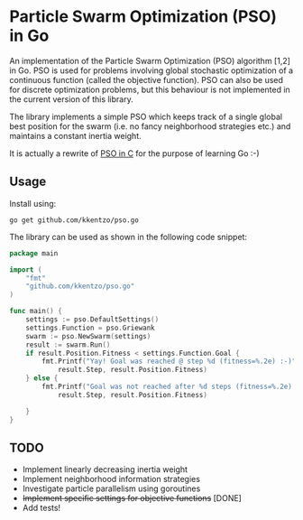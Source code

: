 Particle Swarm Optimization (PSO) in Go
===

An implementation of the Particle Swarm Optimization (PSO) algorithm
[1,2] in Go. PSO is used for problems involving global stochastic
optimization of a continuous function (called the objective
function). PSO can also be used for discrete optimization problems,
but this behaviour is not implemented in the current version of this
library.

The library implements a simple PSO which keeps track of a single
global best position for the swarm (i.e. no fancy neighborhood
strategies etc.) and maintains a constant inertia weight.

It is actually a rewrite of [PSO in C](https://github.com/kkentzo/pso)
for the purpose of learning Go :-)

## Usage

Install using:

```
go get github.com/kkentzo/pso.go
```

The library can be used as shown in the following code snippet:

```go
package main

import (
	"fmt"
	"github.com/kkentzo/pso.go"
)

func main() {
	settings := pso.DefaultSettings()
	settings.Function = pso.Griewank
	swarm := pso.NewSwarm(settings)
	result := swarm.Run()
	if result.Position.Fitness < settings.Function.Goal {
		fmt.Printf("Yay! Goal was reached @ step %d (fitness=%.2e) :-)",
			result.Step, result.Position.Fitness)
	} else {
		fmt.Printf("Goal was not reached after %d steps (fitness=%.2e) :-)",
			result.Step, result.Position.Fitness)

	}
}
```

## TODO

- Implement linearly decreasing inertia weight
- Implement neighborhood information strategies
- Investigate particle parallelism using goroutines
- ~~Implement specific settings for objective functions~~ [DONE]
- Add tests!
